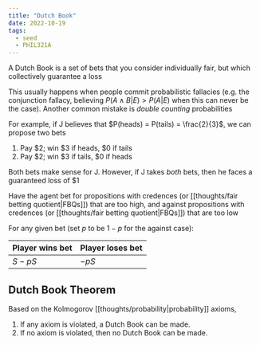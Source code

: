 ```yaml
---
title: "Dutch Book"
date: 2022-10-19
tags:
  - seed
  - PHIL321A
---
```


A Dutch Book is a set of bets that you consider individually fair, but which collectively guarantee a loss

This usually happens when people commit probabilistic fallacies (e.g. the conjunction fallacy, believing $P(A \land B | E) > P(A | E)$ when this can never be the case). Another common mistake is _double counting_ probabilities

For example, if J believes that $P(heads) = P(tails) = \frac{2}{3}$, we can propose two bets

1. Pay $2; win $3 if heads, $0 if tails
2. Pay $2; win $3 if tails, $0 if heads

Both bets make sense for J. However, if J takes _both_ bets, then he faces a guaranteed loss of $1

Have the agent bet for propositions with credences (or [[thoughts/fair betting quotient|FBQs]]) that are too high, and against propositions with credences (or [[thoughts/fair betting quotient|FBQs]]) that are too low

For any given bet (set $p$ to be $1-p$ for the against case):

| Player wins bet | Player loses bet |
| --------------- | ---------------- |
| $S-pS$          | $-pS$            |

## Dutch Book Theorem

Based on the Kolmogorov [[thoughts/probability|probability]] axioms,

1. If any axiom is violated, a Dutch Book can be made.
2. If no axiom is violated, then no Dutch Book can be made.
